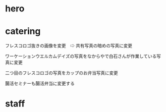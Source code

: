 # hero

<!-- - hero-titleのフォントサイズの調整 -->

<!-- - hero imageにブラックのフィルターを被して少し見やすく調整する -->

<!-- - frescoロゴのz-indexを調整して常に上にあるように調整する -->

<!-- - frescoロゴにリンクをつける -->

<!-- - frescoロゴのサイズ調整 -->

<!-- - イラストアニメーションの実装
　横に動き続けるようにアニメーションを実装する
　framer-motionとかを活用すればできるのではないかな

- イラストアニメーションの実装ができない場合は、イラストを中心に表示できるように調整 -->

# catering

<!-- - 縦書きヘッドラインがテキストヘッドラインとかぶっているため調整する -->

<!-- - imageのスクロールと連動したアニメーションの実装 -->

<!-- - mainイメージのスケールアニメーションと写真の入れ替えを実装 -->

<!-- - イメージ写真のレスポンシブの横幅サイズの調整 -->

フレスコロゴ抜きの画像を変更　⇨ 共有写真の暗めの写真に変更

ワーケーションウエルカムデイズの写真をなからやで白石さんが作業している写真に変更

二つ目のフレスコロゴの写真をカップのお弁当写真に変更

腸活セミナーも腸活弁当に変更する



# staff

<!-- - section titleの下にマージンをつける -->

<!-- - 三つのテキストをアニメーション表示させる -->

<!-- - staffタイトルのアニメーション実装
　enNameをSVGアニメーションで表示されるようにする
　そのあとにOccupationが左からふんわりと表示される
　その後に、名前がclip-pathの下から出てくるように実装する -->